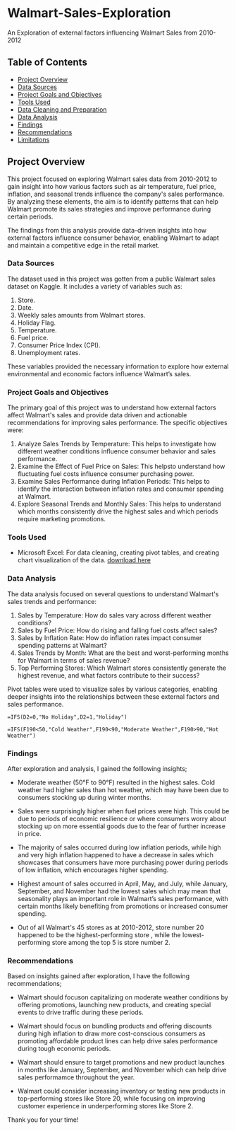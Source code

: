 # Walmart-Sales-Exploration
An Exploration of external factors influencing Walmart Sales from 2010-2012

## Table of Contents

- [Project Overview](#project-overview)
- [Data Sources](#data-sources)
- [Project Goals and Objectives](#project-goals-and-objectives)
- [Tools Used](#tools-used)
- [Data Cleaning and Preparation](#data-cleaning-and-preparation)
- [Data Analysis](#data-analysis)
- [Findings](#findings)
- [Recommendations](#recommendations)
- [Limitations](#limitations)


## Project Overview

This project focused on exploring Walmart sales data from 2010-2012 to gain insight into how various factors such as air temperature, fuel price, inflation, and seasonal trends influence the company's sales performance. By analyzing these elements, the aim is to identify patterns that can help Walmart promote its sales strategies and improve performance during certain periods.

The findings from this analysis provide data-driven insights into how external factors influence consumer behavior, enabling Walmart to adapt and maintain a competitive edge in the retail market.

### Data Sources

The dataset used in this project was gotten from a public Walmart sales dataset on Kaggle. It includes a variety of variables such as:

1. Store.
2. Date.
3. Weekly sales amounts from Walmart stores.
4. Holiday Flag.
5. Temperature.
6. Fuel price.
7. Consumer Price Index (CPI).
8. Unemployment rates.

These variables provided the necessary information to explore how external environmental and economic factors influence Walmart’s sales.

### Project Goals and Objectives

The primary goal of this project was to understand how external factors affect Walmart's sales and provide data driven and actionable recommendations for improving sales performance. The specific objectives were:

1. Analyze Sales Trends by Temperature: This helps to investigate how different weather conditions influence consumer behavior and sales performance.
2. Examine the Effect of Fuel Price on Sales: This helpsto understand how fluctuating fuel costs influence consumer purchasing power.
3. Examine Sales Performance during Inflation Periods: This helps to identify the interaction between inflation rates and consumer spending at Walmart.
4. Explore Seasonal Trends and Monthly Sales: This helps to understand which months consistently drive the highest sales and which periods require marketing promotions.

### Tools Used

- Microsoft Excel: For data cleaning, creating pivot tables, and creating chart visualization of the data. [download here](https://microsoft.com)

### Data Analysis

The data analysis focused on several questions to understand Walmart's sales trends and performance:

1. Sales by Temperature: How do sales vary across different weather conditions?
2. Sales by Fuel Price: How do rising and falling fuel costs affect sales?
3. Sales by Inflation Rate: How do inflation rates impact consumer spending patterns at Walmart?
4. Sales Trends by Month: What are the best and worst-performing months for Walmart in terms of sales revenue?
5. Top Performing Stores: Which Walmart stores consistently generate the highest revenue, and what factors contribute to their success?

Pivot tables were used to visualize sales by various categories, enabling deeper insights into the relationships between these external factors and sales performance.

```Excel
=IFS(D2=0,"No Holiday",D2=1,"Holiday")
```
```Excel
=IFS(F190<50,"Cold Weather",F190<90,"Moderate Weather",F190>90,"Hot Weather")
```

### Findings

After exploration and analysis, I gained the folllowing insights;

- Moderate weather (50°F to 90°F) resulted in the highest sales. Cold weather had higher sales than hot weather, which may have been due to consumers stocking up during winter months.
  
- Sales were surprisingly higher when fuel prices were high. This could be due to periods of economic resilience or where consumers worry about stocking up on more essential goods due to the fear of further increase in price.

- The majority of sales occurred during low inflation periods, while high and very high inflation happened to have a decrease in sales which showcases that consumers have more purchasing power during periods of low inflation, which encourages higher spending.

- Highest amount of sales occurred in April, May, and July, while January, September, and November had the lowest sales which may mean that seasonality plays an important role in Walmart’s sales performance, with certain months likely benefiting from promotions or increased consumer spending.

- Out of all Walmart's 45 stores as at 2010-2012, store number 20 happened to be the highest-performing store , while the lowest-performing store among the top 5 is store number 2.


### Recommendations

Based on insights gained after exploration, I have the following recommendations;

- Walmart should focuson capitalizing on moderate weather conditions by offering promotions, launching new products, and creating special events to drive traffic during these periods.

- Walmart should focus on bundling products and offering discounts during high inflation to draw more cost-conscious consumers as promoting affordable product lines can help drive sales performance during tough economic periods.

- Walmart should ensure to target promotions and new product launches in months like January, September, and November which can help drive sales performamce throughout the year.

- Walmart could consider increasing inventory or testing new products in top-performing stores like Store 20, while focusing on improving customer experience in underperforming stores like Store 2.

Thank you for your time! 
